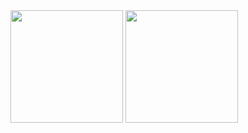 

<!--
**jmewader/jmewader** is a ✨ _special_ ✨ repository because its `README.md` (this file) appears on your GitHub profile.

Here are some ideas to get you started:

- 🔭 I’m currently working on ...
- 🌱 I’m currently learning ...
- 👯 I’m looking to collaborate on ...
- 🤔 I’m looking for help with ...
- 💬 Ask me about ...
- 📫 How to reach me: ...
- 😄 Pronouns: ...
- ⚡ Fun fact: ...
-->

<div>
  <img height="180em" src="https://github-readme-stats.vercel.app/api?username=jmewader&show_icons=true&theme=noctis_minimus" />
  <img height="180em" src="https://github-readme-stats.vercel.app/api/top-langs/?username=jmewader&layout=compact&theme=noctis_minimus" />
</div>
